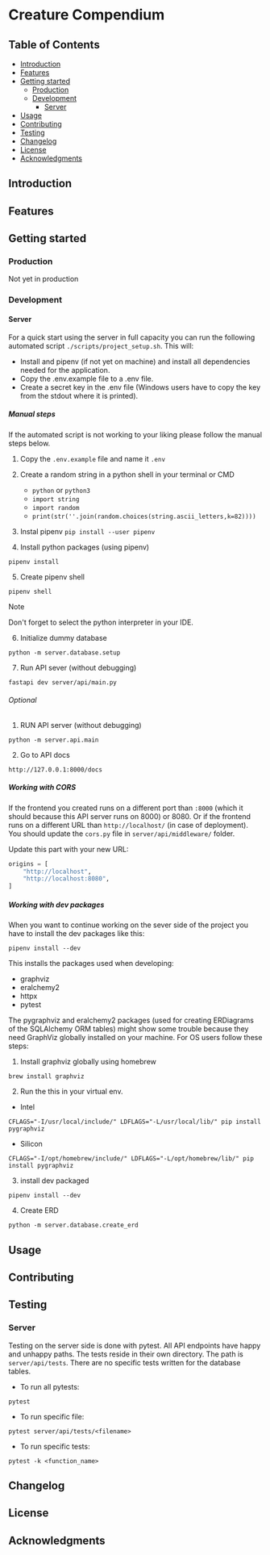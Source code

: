 # Creature Compendium

<!-- Badges -->

## Table of Contents

- [Introduction](#introduction)
- [Features](#features)
- [Getting started](#getting-started)
  - [Production](#production)
  - [Development](#development)
    - [Server](#server)
- [Usage](#usage)
- [Contributing](#contributing)
- [Testing](#testing)
- [Changelog](#changelog)
- [License](#license)
- [Acknowledgments](#acknowledgments)

## Introduction

## Features

## Getting started

### Production

Not yet in production

### Development

#### Server

For a quick start using the server in full capacity you can run the following automated script `./scripts/project_setup.sh`.
This will:

- Install and pipenv (if not yet on machine) and install all dependencies needed for the application.
- Copy the .env.example file to a .env file.
- Create a secret key in the .env file (Windows users have to copy the key from the stdout where it is printed).

##### Manual steps

If the automated script is not working to your liking please follow the manual steps below.

1. Copy the `.env.example` file and name it `.env`
2. Create a random string in a python shell in your terminal or CMD

   - `python` or `python3`
   - `import string`
   - `import random`
   - `print(str(''.join(random.choices(string.ascii_letters,k=82))))`

3. Instal pipenv `pip install --user pipenv`
4. Install python packages (using pipenv)

```shell
pipenv install
```

5. Create pipenv shell

```shell
pipenv shell
```

> [!NOTE]
> Don't forget to select the python interpreter in your IDE.

6. Initialize dummy database

```shell
python -m server.database.setup
```

7. Run API sever (without debugging)

```shell
fastapi dev server/api/main.py
```

###### Optional

1. RUN API server (without debugging)

```shell
python -m server.api.main
```

2. Go to API docs

```url
http://127.0.0.1:8000/docs
```

##### Working with CORS

If the frontend you created runs on a different port than `:8000` (which it should because this API server runs on 8000) or 8080.
Or if the frontend runs on a different URL than `http://localhost/` (in case of deployment).
You should update the `cors.py` file in `server/api/middleware/` folder.

Update this part with your new URL:

```py
origins = [
    "http://localhost",
    "http://localhost:8080",
]
```

##### Working with dev packages

When you want to continue working on the sever side of the project you have to install the dev packages like this:

```shell
pipenv install --dev
```

This installs the packages used when developing:

- graphviz
- eralchemy2
- httpx
- pytest

The pygraphviz and eralchemy2 packages (used for creating ERDiagrams of the SQLAlchemy ORM tables) might show some trouble because they need GraphViz globally installed on your machine. For OS users follow these steps:

1. Install graphviz globally using homebrew

```shell
brew install graphviz
```

2. Run the this in your virtual env.

- Intel

```shell
CFLAGS="-I/usr/local/include/" LDFLAGS="-L/usr/local/lib/" pip install pygraphviz
```

- Silicon

```shell
CFLAGS="-I/opt/homebrew/include/" LDFLAGS="-L/opt/homebrew/lib/" pip install pygraphviz
```

3. install dev packaged

```shell
pipenv install --dev
```

4. Create ERD

```shell
python -m server.database.create_erd
```

## Usage

## Contributing

## Testing

### Server

Testing on the server side is done with pytest. All API endpoints have happy and unhappy paths.
The tests reside in their own directory. The path is `server/api/tests`. There are no specific tests written for the database tables.

- To run all pytests:

```shell
pytest
```

- To run specific file:

```shell
pytest server/api/tests/<filename>
```

- To run specific tests:

```shell
pytest -k <function_name>
```

## Changelog

## License

## Acknowledgments
